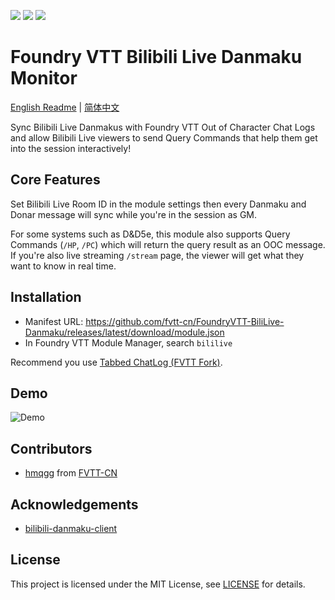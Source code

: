 ![](https://img.shields.io/badge/Foundry-v0.7.9-informational)
[![](https://img.shields.io/badge/AFDian/hmqgg-%C2%A55-orange)](https://afdian.net/@mitch)
![](https://img.shields.io/github/downloads/fvtt-cn/FoundryVTT-BiliLive-Danmaku/total)

# Foundry VTT Bilibili Live Danmaku Monitor
[English Readme](./REAME_ENG.md) | [简体中文](./README.md)

Sync Bilibili Live Danmakus with Foundry VTT Out of Character Chat Logs and allow Bilibili Live viewers to send Query Commands that help them get into the session interactively!

## Core Features
Set Bilibili Live Room ID in the module settings then every Danmaku and Donar message will sync while you're in the session as GM.

For some systems such as D&D5e, this module also supports Query Commands (`/HP`, `/PC`) which will return the query result as an OOC message. If you're also live streaming `/stream` page, the viewer will get what they want to know in real time.

## Installation
- Manifest URL: https://github.com/fvtt-cn/FoundryVTT-BiliLive-Danmaku/releases/latest/download/module.json
- In Foundry VTT Module Manager, search `bililive`

Recommend you use [Tabbed ChatLog (FVTT Fork)](https://github.com/fvtt-cn/FoundryVTT-Tabbed-Chatlog).

## Demo
![Demo](./.github/demo.gif)

## Contributors
- [hmqgg](https://github.com/hmqgg) from [FVTT-CN](https://github.com/fvtt-cn)

## Acknowledgements
- [bilibili-danmaku-client](https://github.com/Tsuk1ko/bilibili-danmaku-client)

## License
This project is licensed under the MIT License, see [LICENSE](./LICENSE) for details.
